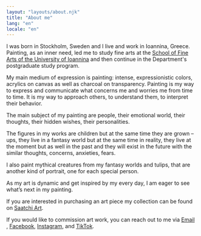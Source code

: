 ```yaml
---
layout: "layouts/about.njk"
title: "About me"
lang: "en"
locale: "en"
---
```


I was born in Stockholm, Sweden and I live and work in Ioannina, Greece. Painting, as an inner need, led me to study fine arts at the [School of Fine Arts of the University of Ioannina](https://www.uoi.gr/en/education/departments/department-fine-arts-and-art-sciences/) and then continue in the Department's postgraduate study program.

My main medium of expression is painting: intense, expressionistic colors, acrylics on canvas as well as charcoal on transparency. Painting is my way to express and communicate what concerns me and worries me from time to time. It is my way to approach others, to understand them, to interpret their behavior.

The main subject of my painting are people, their emotional world, their thoughts, their hidden wishes, their personalities.

The figures in my works are children but at the same time they are grown – ups, they live in a fantasy world but at the same time in reality, they live at the moment but as well in the past and they will exist in the future with the similar thoughts, concerns, anxieties, fears.

I also paint mythical creatures from my fantasy worlds and tulips, that are another kind of portrait, one for each special person.

As my art is dynamic and get inspired by my every day, I am eager to see what’s next in my painting.

If you are interested in purchasing an art piece my collection can be found on <a href="https://www.saatchiart.com/account/profile/2303373" target="_blank">Saatchi Art</a>.

If you would like to commission art work, you can reach out to me via <a href="mailto:xtoutoun@uoi.gr?subject=XanthiArt Contact" target="_blank">Email</a>
, <a href="https://www.facebook.com/xanthi.toutounzoglou" target="_blank">Facebook</a>, <a href="https://www.instagram.com/xanthi_toutounzoglou_art" target="_blank">Instagram</a>, and <a href="https://www.tiktok.com/@kcanthi" target="_blank">TikTok</a>.
